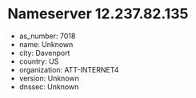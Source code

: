 # Nameserver 12.237.82.135

* as_number: 7018
* name: Unknown
* city: Davenport
* country: US
* organization: ATT-INTERNET4
* version: Unknown
* dnssec: Unknown
